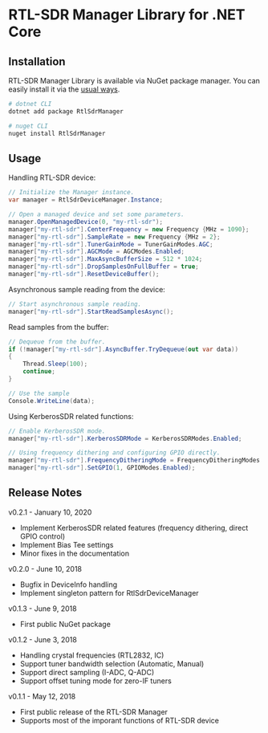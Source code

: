 # RTL-SDR Manager Library for .NET Core

## Installation

RTL-SDR Manager Library is available via NuGet package manager.
You can easily install it via the [usual ways](https://docs.microsoft.com/en-us/nuget/consume-packages/ways-to-install-a-package).

```bash
# dotnet CLI
dotnet add package RtlSdrManager

# nuget CLI
nuget install RtlSdrManager
```

## Usage

Handling RTL-SDR device:

```csharp
// Initialize the Manager instance.
var manager = RtlSdrDeviceManager.Instance;

// Open a managed device and set some parameters.
manager.OpenManagedDevice(0, "my-rtl-sdr");
manager["my-rtl-sdr"].CenterFrequency = new Frequency {MHz = 1090};
manager["my-rtl-sdr"].SampleRate = new Frequency {MHz = 2};
manager["my-rtl-sdr"].TunerGainMode = TunerGainModes.AGC;
manager["my-rtl-sdr"].AGCMode = AGCModes.Enabled;
manager["my-rtl-sdr"].MaxAsyncBufferSize = 512 * 1024;
manager["my-rtl-sdr"].DropSamplesOnFullBuffer = true;
manager["my-rtl-sdr"].ResetDeviceBuffer();
```

Asynchronous sample reading from the device:

```csharp
// Start asynchronous sample reading.
manager["my-rtl-sdr"].StartReadSamplesAsync();
```

Read samples from the buffer:

```csharp
// Dequeue from the buffer.
if (!manager["my-rtl-sdr"].AsyncBuffer.TryDequeue(out var data))
{
    Thread.Sleep(100);
    continue;
}

// Use the sample
Console.WriteLine(data);
```

Using KerberosSDR related functions:

```csharp
// Enable KerberosSDR mode.
manager["my-rtl-sdr"].KerberosSDRMode = KerberosSDRModes.Enabled;

// Using frequency dithering and configuring GPIO directly.
manager["my-rtl-sdr"].FrequencyDitheringMode = FrequencyDitheringModes.Enabled;
manager["my-rtl-sdr"].SetGPIO(1, GPIOModes.Enabled);
```

## Release Notes

v0.2.1 - January 10, 2020

* Implement KerberosSDR related features (frequency dithering, direct GPIO control)
* Implement Bias Tee settings
* Minor fixes in the documentation

v0.2.0 - June 10, 2018

* Bugfix in DeviceInfo handling
* Implement singleton pattern for RtlSdrDeviceManager

v0.1.3 - June 9, 2018

* First public NuGet package

v0.1.2 - June 3, 2018

* Handling crystal frequencies (RTL2832, IC)
* Support tuner bandwidth selection (Automatic, Manual)
* Support direct sampling (I-ADC, Q-ADC)
* Support offset tuning mode for zero-IF tuners

v0.1.1 - May 12, 2018

* First public release of the RTL-SDR Manager
* Supports most of the imporant functions of RTL-SDR device

